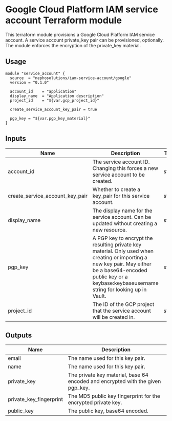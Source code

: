 # Google Cloud Platform IAM service account Terraform module

This terraform module provisions a Google Cloud Platform IAM service account.
A service account private_key pair can be provisioned, optionally.
The module enforces the encryption of the private_key material.

## Usage

```hcl
module "service_account" {
  source  = "nephosolutions/iam-service-account/google"
  version = "0.1.0"

  account_id    = "application"
  display_name  = "Application description"
  project_id    = "${var.gcp_project_id}"

  create_service_account_key_pair = true

  pgp_key = "${var.pgp_key_material}"
}
```

## Inputs

| Name | Description | Type | Default | Required |
|------|-------------|:----:|:-----:|:-----:|
| account_id | The service account ID. Changing this forces a new service account to be created. | string | - | yes |
| create_service_account_key_pair | Whether to create a key_pair for this service account. | string | `false` | no |
| display_name | The display name for the service account. Can be updated without creating a new resource. | string | - | yes |
| pgp_key | A PGP key to encrypt the resulting private key material. Only used when creating or importing a new key pair. May either be a base64-encoded public key or a keybase:keybaseusername string for looking up in Vault. | string | - | yes |
| project_id | The ID of the GCP project that the service account will be created in. | string | - | yes |

## Outputs

| Name | Description |
|------|-------------|
| email | The name used for this key pair. |
| name | The name used for this key pair. |
| private_key | The private key material, base 64 encoded and encrypted with the given pgp_key. |
| private_key_fingerprint | The MD5 public key fingerprint for the encrypted private key. |
| public_key | The public key, base64 encoded. |
